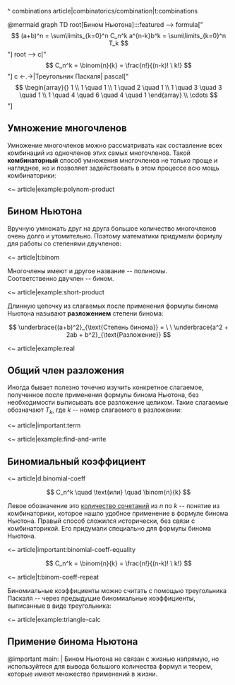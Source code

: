 ^ combinations article|combinatorics/combination|t:combinations

@mermaid
    graph TD
        root[Бином Ньютона]:::featured --> formula["$$ (a+b)^n = \sum\limits_{k=0}^n C_n^k a^{n-k}b^k = \sum\limits_{k=0}^n T_k $$"]
        root --> c["$$ C_n^k = \binom{n}{k} = \frac{n!}{(n-k)! \ k!} $$"]
        c <-.->|Треугольник Паскаля| pascal["$$ \begin{array}{} 1 \\ 1 \quad 1 \\ 1 \quad 2 \quad 1 \\ 1 \quad 3 \quad 3 \quad 1 \\ 1 \quad 4 \quad 6 \quad 4 \quad 1 \end{array} \\ \cdots $$"]

## Умножение многочленов

Умножение многочленов можно рассматривать как составление всех комбинаций из одночленов этих самых многочленов.
Такой **комбинаторный** способ умножения многочленов не только проще и нагляднее, но и позволяет задействовать в этом процессе всю мощь комбинаторики:

<~ article|example:polynom-product

## Бином Ньютона

Вручную умножать друг на друга большое количество многочленов очень долго и утомительно.
Поэтому математики придумали формулу для работы со степенями двучленов:

<~ article|t:binom

Многочлены имеют и другое название -- полиномы.<br>
Соответственно двучлен -- бином.

<~ article|example:short-product

Длинную цепочку из слагаемых после применения формулы бинома Ньютона называют **разложением** степени бинома:

$$ \underbrace{(a+b)^2}_{\text{Степень бинома}} = \ \ \underbrace{a^2 + 2ab + b^2}_{\text{Разложение}} $$

<~ article|example:real

## Общий член разложения

Иногда бывает полезно точечно изучить конкретное слагаемое, полученное после применения формулы бинома Ньютона, без необходимости выписывать все разложение целиком.
Такие слагаемые обозначают $T_k$, где $k$ -- номер слагаемого в разложении:

<~ article|important:term

<~ article|example:find-and-write

## Биномиальный коэффициент

<~ article|d:binomial-coeff

$$ C_n^k \quad \text{или} \quad \binom{n}{k} $$

Левое обозначение это [количество сочетаний](^combinations) из $n$ по $k$ -- понятие из комбинаторики, которое нашло удобное применение в формуле бинома Ньютона.
Правый способ сложился исторически, без связи с комбинаторикой.
Его придумали специально для формулы бинома Ньютона.

<~ article|important:binomial-coeff-equality

$$ C_n^k = \binom{n}{k} = \frac{n!}{(n-k)! \ k!} $$

<~ article|t:binom-coeff-repeat

Биномиальные коэффициенты можно считать с помощью треугольника Паскаля -- через предыдущие биномиальные коэффициенты, выписанные в виде треугольника:

<~ article|example:triangle-calc

## Примение бинома Ньютона

@important
    main: |
        Бином Ньютона не связан с жизнью напрямую, но используйтеся для вывода большого количества формул и теорем, которые имеют множество применений в жизни.